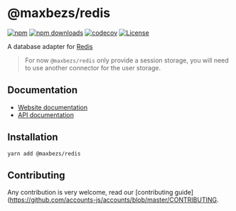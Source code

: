 # @maxbezs/redis

[![npm](https://img.shields.io/npm/v/@maxbezs/redis)](https://www.npmjs.com/package/@maxbezs/redis)
[![npm downloads](https://img.shields.io/npm/dm/@maxbezs/redis)](https://www.npmjs.com/package/@maxbezs/redis)
[![codecov](https://img.shields.io/codecov/c/github/accounts-js/accounts)](https://codecov.io/gh/accounts-js/accounts)
[![License](https://img.shields.io/github/license/accounts-js/accounts)](https://github.com/accounts-js/accounts/blob/master/LICENSE)

A database adapter for [Redis](https://redis.io/)

> For now `@maxbezs/redis` only provide a session storage, you will need to use another connector for the user storage.

## Documentation

- [Website documentation](https://www.accountsjs.com/docs/databases/redis)
- [API documentation](https://www.accountsjs.com/docs/api/database-redis/globals)

## Installation

```
yarn add @maxbezs/redis
```

## Contributing

Any contribution is very welcome, read our [contributing guide](https://github.com/accounts-js/accounts/blob/master/CONTRIBUTING.
